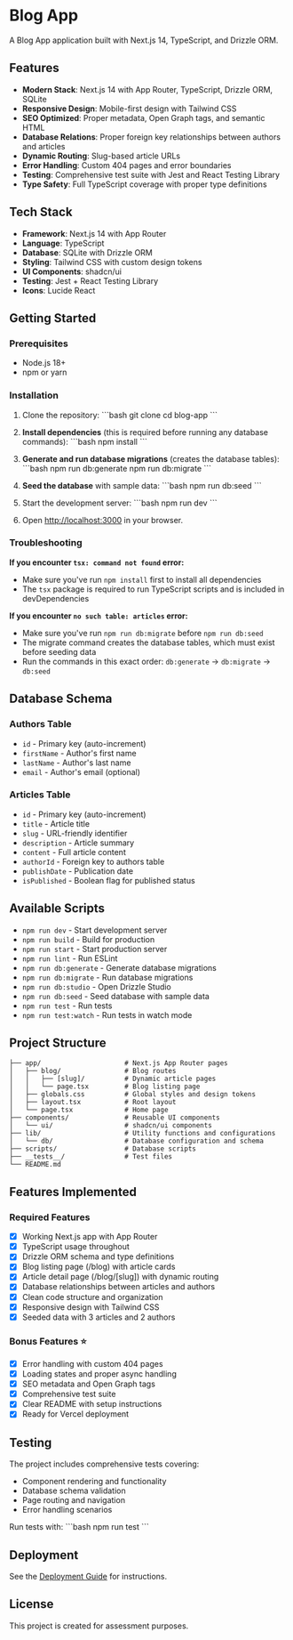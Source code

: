 # Blog App

A Blog App application built with Next.js 14, TypeScript, and Drizzle ORM.

## Features

- **Modern Stack**: Next.js 14 with App Router, TypeScript, Drizzle ORM, SQLite
- **Responsive Design**: Mobile-first design with Tailwind CSS
- **SEO Optimized**: Proper metadata, Open Graph tags, and semantic HTML
- **Database Relations**: Proper foreign key relationships between authors and articles
- **Dynamic Routing**: Slug-based article URLs
- **Error Handling**: Custom 404 pages and error boundaries
- **Testing**: Comprehensive test suite with Jest and React Testing Library
- **Type Safety**: Full TypeScript coverage with proper type definitions

## Tech Stack

- **Framework**: Next.js 14 with App Router
- **Language**: TypeScript
- **Database**: SQLite with Drizzle ORM
- **Styling**: Tailwind CSS with custom design tokens
- **UI Components**: shadcn/ui
- **Testing**: Jest + React Testing Library
- **Icons**: Lucide React

## Getting Started

### Prerequisites

- Node.js 18+
- npm or yarn

### Installation

1. Clone the repository:
   \`\`\`bash
   git clone <repository-url>
   cd blog-app
   \`\`\`

2. **Install dependencies** (this is required before running any database commands):
   \`\`\`bash
   npm install
   \`\`\`

3. **Generate and run database migrations** (creates the database tables):
   \`\`\`bash
   npm run db:generate
   npm run db:migrate
   \`\`\`

4. **Seed the database** with sample data:
   \`\`\`bash
   npm run db:seed
   \`\`\`

5. Start the development server:
   \`\`\`bash
   npm run dev
   \`\`\`

6. Open [http://localhost:3000](http://localhost:3000) in your browser.

### Troubleshooting

**If you encounter `tsx: command not found` error:**

- Make sure you've run `npm install` first to install all dependencies
- The `tsx` package is required to run TypeScript scripts and is included in devDependencies

**If you encounter `no such table: articles` error:**

- Make sure you've run `npm run db:migrate` before `npm run db:seed`
- The migrate command creates the database tables, which must exist before seeding data
- Run the commands in this exact order: `db:generate` → `db:migrate` → `db:seed`

## Database Schema

### Authors Table

- `id` - Primary key (auto-increment)
- `firstName` - Author's first name
- `lastName` - Author's last name
- `email` - Author's email (optional)

### Articles Table

- `id` - Primary key (auto-increment)
- `title` - Article title
- `slug` - URL-friendly identifier
- `description` - Article summary
- `content` - Full article content
- `authorId` - Foreign key to authors table
- `publishDate` - Publication date
- `isPublished` - Boolean flag for published status

## Available Scripts

- `npm run dev` - Start development server
- `npm run build` - Build for production
- `npm run start` - Start production server
- `npm run lint` - Run ESLint
- `npm run db:generate` - Generate database migrations
- `npm run db:migrate` - Run database migrations
- `npm run db:studio` - Open Drizzle Studio
- `npm run db:seed` - Seed database with sample data
- `npm run test` - Run tests
- `npm run test:watch` - Run tests in watch mode

## Project Structure

```plaintext
├── app/                     # Next.js App Router pages
│   ├── blog/                # Blog routes
│   │   ├── [slug]/          # Dynamic article pages
│   │   └── page.tsx         # Blog listing page
│   ├── globals.css          # Global styles and design tokens
│   ├── layout.tsx           # Root layout
│   └── page.tsx             # Home page
├── components/              # Reusable UI components
│   └── ui/                  # shadcn/ui components
├── lib/                     # Utility functions and configurations
│   └── db/                  # Database configuration and schema
├── scripts/                 # Database scripts
├── __tests__/               # Test files
└── README.md
```

## Features Implemented

### Required Features 

- [x] Working Next.js app with App Router
- [x] TypeScript usage throughout
- [x] Drizzle ORM schema and type definitions
- [x] Blog listing page (/blog) with article cards
- [x] Article detail page (/blog/[slug]) with dynamic routing
- [x] Database relationships between articles and authors
- [x] Clean code structure and organization
- [x] Responsive design with Tailwind CSS
- [x] Seeded data with 3 articles and 2 authors

### Bonus Features ⭐

- [x] Error handling with custom 404 pages
- [x] Loading states and proper async handling
- [x] SEO metadata and Open Graph tags
- [x] Comprehensive test suite
- [x] Clear README with setup instructions
- [x] Ready for Vercel deployment

## Testing

The project includes comprehensive tests covering:

- Component rendering and functionality
- Database schema validation
- Page routing and navigation
- Error handling scenarios

Run tests with:
\`\`\`bash
npm run test
\`\`\`

## Deployment

See the [Deployment Guide](./DEPLOYMENT.md) for instructions.

## License

This project is created for assessment purposes.
